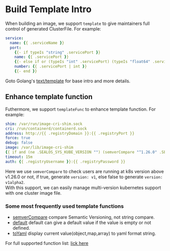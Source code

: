# Build Template Intro

When building an image, we support `template` to give maintainers full control of generated ClusterFile. 
For example:

```yaml
service:
  name: {{ .serviceName }}
  port:
    {{- if typeIs "string" .servicePort }}
    name: {{ .servicePort }}
    {{- else if or (typeIs "int" .servicePort) (typeIs "float64" .servicePort) }}
    number: {{ .servicePort | int }}
    {{- end }}
```
Goto Golang's [text/template](https://pkg.go.dev/text/template) for base intro and more details.

## Enhance template function

Futhermore, we support `templateFunc` to enhance template function. 
For example:

```yaml
shim: /var/run/image-cri-shim.sock
cri: /run/containerd/containerd.sock
address: http://{{ .registryDomain }}:{{ .registryPort }}
force: true
debug: false
image: /var/lib/image-cri-shim
{{ if and (ne .SEALOS_SYS_KUBE_VERSION "") (semverCompare "^1.26.0" .SEALOS_SYS_KUBE_VERSION) }}version: v1{{ else }}version: v1alpha2{{ end }}
timeout: 15m
auth: {{ .registryUsername }}:{{ .registryPassword }}
```

Here we use `semverCompare` to check users are running at k8s version above v1.26.0 or not, if true, generate `version: v1`, else false to generate `version: v1alpha2`.  
With this support, we can easily manage multi-version kubernetes support with one cluster image file.

### Some most frequently used template functions

* [semverCompare](http://masterminds.github.io/sprig/semver.html) compare Semantic Versioning, not string compare.
* [default](http://masterminds.github.io/sprig/defaults.html) default can give a default value if the value is empty or not defined.
* [toYaml](https://github.com/labring/sealos/blob/main/pkg/template/funcmap.go#L66) display current value(object,map,array) to yaml format string.

For full supported function list: [lick here](http://masterminds.github.io/sprig/)